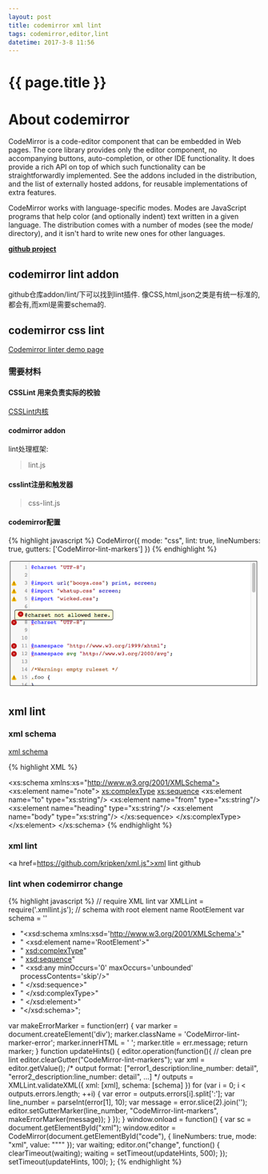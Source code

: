 ```yaml
---
layout: post
title: codemirror xml lint
tags: codemirror,editor,lint
datetime: 2017-3-8 11:56
---
```


{{ page.title }}
================
# About codemirror

CodeMirror is a code-editor component that can be embedded in Web pages. The core library provides only the editor component, no accompanying buttons, auto-completion, or other IDE functionality. It does provide a rich API on top of which such functionality can be straightforwardly implemented. See the addons included in the distribution, and the list of externally hosted addons, for reusable implementations of extra features.

CodeMirror works with language-specific modes. Modes are JavaScript programs that help color (and optionally indent) text written in a given language. The distribution comes with a number of modes (see the mode/ directory), and it isn't hard to write new ones for other languages.

<a href="https://github.com/codemirror/codemirror"><strong>github project</strong></a>

## codemirror lint addon

github仓库addon/lint/下可以找到lint插件.
像CSS,html,json之类是有统一标准的,都会有,而xml是需要schema的.

## codemirror css lint

<a href="http://codemirror.net/demo/lint.html">Codemirror linter demo page</a>

### 需要材料

#### CSSLint 用来负责实际的校验
<a href="https://github.com/CSSLint/csslint">CSSLint内核</a>

#### codmirror addon
lint处理框架:
> lint.js

#### csslint注册和触发器
> css-lint.js

#### codemirror配置

{% highlight javascript %}
CodeMirror({
    mode: "css",
    lint: true,
    lineNumbers: true,
    gutters: ['CodeMirror-lint-markers']
}) 
{% endhighlight %}

<p><img src="/assets/img/codemirror-css-lint.png"></p>

## xml lint

### xml schema

<a href="https://www.w3schools.com/xml/schema_intro.asp">xml schema</a>

{% highlight XML %}
<?xml version="1.0"?>
<xs:schema xmlns:xs="http://www.w3.org/2001/XMLSchema">
<xs:element name="note">
  <xs:complexType>
    <xs:sequence>
      <xs:element name="to" type="xs:string"/>
      <xs:element name="from" type="xs:string"/>
      <xs:element name="heading" type="xs:string"/>
      <xs:element name="body" type="xs:string"/>
    </xs:sequence>
  </xs:complexType>
</xs:element>
</xs:schema>
{% endhighlight %}

### xml lint

<a href=https://github.com/kripken/xml.js">xml lint github</a>

### lint when codemirror change

{% highlight javascript %}
// require XML lint
var XMLLint = require('.xmllint.js');
// schema with root element name RootElement
var schema = ''
+ "<xsd:schema xmlns:xsd='http://www.w3.org/2001/XMLSchema'>"
+ "	<xsd:element name='RootElement'>"
+ "		<xsd:complexType>"
+ "			<xsd:sequence>"
+ "				<xsd:any minOccurs='0' maxOccurs='unbounded' processContents='skip'/>"
+ "			</xsd:sequence>"
+ "		</xsd:complexType>"
+ "	</xsd:element>"
+ "</xsd:schema>"; 

var makeErrorMarker = function(err) {
    var marker = document.createElement('div');
    marker.className = 'CodeMirror-lint-marker-error';
    marker.innerHTML = '&nbsp;';
    marker.title = err.message;
    return marker;
}
function updateHints() {
  editor.operation(function(){
    // clean pre lint
    editor.clearGutter("CodeMirror-lint-markers");
    var xml = editor.getValue();
    /*
        output format: ["error1_description:line_number: detail", "error2_description:line_number: detail", ...]
    */
    outputs = XMLLint.validateXML({
        xml: [xml],
        schema: [schema]
    })
    for (var i = 0; i < outputs.errors.length; ++i) {
      var error = outputs.errors[i].split[':'];
      var line_number = parseInt(error[1], 10);
      var message = error.slice(2).join('');
      editor.setGutterMarker(line_number, "CodeMirror-lint-markers", makeErrorMarker(message));
    }
  });
}
window.onload = function() {
  var sc = document.getElementById("xml");
  window.editor = CodeMirror(document.getElementById("code"), {
    lineNumbers: true,
    mode: "xml",
    value: """"
  });
  var waiting;
  editor.on("change", function() {
    clearTimeout(waiting);
    waiting = setTimeout(updateHints, 500);
  });
  setTimeout(updateHints, 100);
};
{% endhighlight %}
